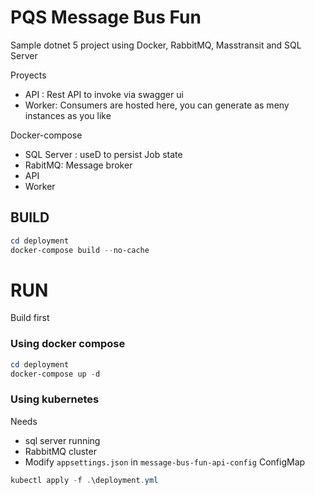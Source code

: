 # PQS Message Bus Fun
Sample dotnet 5 project using Docker, RabbitMQ, Masstransit and SQL Server

Proyects
- API : Rest API to invoke via swagger ui
- Worker: Consumers are hosted here, you can generate as meny instances as you like

Docker-compose
- SQL Server : useD to persist Job state 
- RabitMQ: Message broker
- API
- Worker



## BUILD

```powershell
cd deployment
docker-compose build --no-cache
```

# RUN
Build first

### Using docker compose 

```powershell
cd deployment
docker-compose up -d
```

### Using kubernetes
Needs
- sql server running 
- RabbitMQ cluster 
- Modify `appsettings.json` in `message-bus-fun-api-config` ConfigMap 

```powershell
kubectl apply -f .\deployment.yml

```
